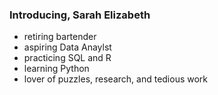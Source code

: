 ### Introducing, Sarah Elizabeth
- retiring bartender
- aspiring Data Anaylst
- practicing SQL and R
- learning Python
- lover of puzzles, research, and tedious work




